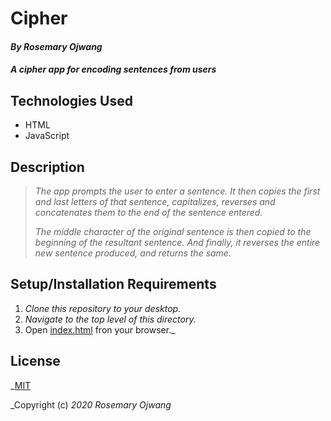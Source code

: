 # Cipher

#### _By **Rosemary Ojwang**_
#### _A cipher app for encoding sentences from users_

## Technologies Used
* HTML
* JavaScript

## Description
>_The app prompts the user to enter a sentence. It then copies the first and last letters of that sentence, capitalizes, reverses and concatenates them to the end of the sentence entered._
>
>_The middle character of the original sentence is then copied to the beginning of the resultant sentence. And finally, it reverses the entire new sentence produced, and returns the same._
>
## Setup/Installation Requirements
1. _Clone this repository to your desktop._
2. _Navigate to the top level of this directory._
3. Open [index.html](index.html) fron your browser._

## License

_[MIT](https://opensource.org/licenses/MIT)

_Copyright (c) _2020_ _Rosemary Ojwang_



